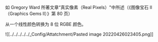 如 Gregory Ward 所著文章“真实像素（Real Pixels）"中所述（《图像宝石 Il（Graphics Gems ll）》第 80 页）

从一个线性颜色转换为 8 位 RGBE 颜色。

![[../../../../../_Config/Attatchment/Pasted image 20220426023405.png]]